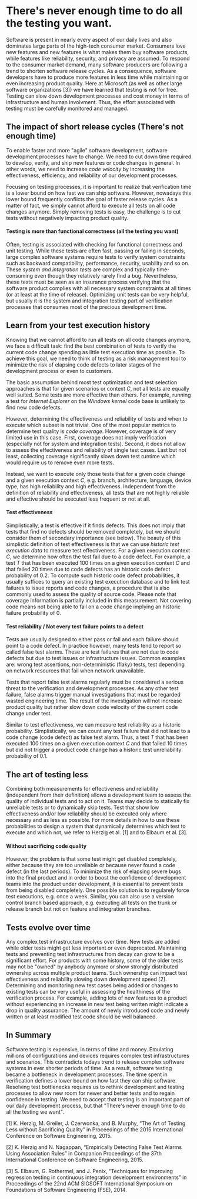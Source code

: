 # There's never enough time to do all the testing you want.
 
Software is present in nearly every aspect of our daily lives and also dominates large parts of the high-tech consumer market. Consumers love new features and new features is what makes them buy software products, while features like reliability, security, and privacy are assumed. To respond to the consumer market demand, many software producers are following a trend to shorten software release cycles. As a consequence, software developers have to produce more features in less time while maintaining or even increasing product quality. Here at Microsoft (as well as other large software organizations [3]) we have learned that testing is not for free. Testing can slow down development processes and cost money in terms of infrastructure and human involvment. Thus, the effort associated with testing must be carefully monitored and managed.
 
## The impact of short release cycles (There's not enough time)

To enable faster and more "agile" software development, software development processes have to change. We need to cut down time required to develop, verify, and ship new features or code changes in general. In other words, we need to increase _code velocity_ by increasing the effectiveness, efficiency, and reliability of our development processes. 

Focusing on testing processes, it is important to realize that verification time is a lower bound on how fast we can ship software. However, nowadays this lower bound frequently conflicts the goal of faster release cycles. As a matter of fact, we simply cannot afford to execute all tests on all code changes anymore. Simply removing tests is easy, the challenge is to cut tests without negatively impacting product quality. 

#### Testing is more than functional correctness (all the testing you want)
 
Often, testing is associated with checking for functional correctness and unit testing. While these tests are often fast, passing or failing in seconds, large complex software systems require tests to verify system constraints such as backward compatibility, performance, security, usability and so on. These _system and integration tests_ are complex and typically time-consuming even though they relatively rarely find a bug. Nevertheless, these tests must be seen as an insurance process verifying that the software product complies with all necessary system constraints at all times (or at least at the time of release). Optimizing unit tests can be very helpful, but usually it is the system and integration testing part of verification processes that consumes most of the precious development time. 
 
## Learn from your test execution history
 
Knowing that we cannot afford to run all tests on all code changes anymore, we face a difficult task: find the best combination of tests to verify the current code change spending as little test execution time as possible. To achieve this goal, we need to think of testing as a risk management tool to minimize the risk of elapsing code defects to later stages of the development process or even to customers. 

The basic assumption behind most test optimization and test selection approaches is that for given scenarios or context _C_, not all tests are equally well suited. Some tests are more effective than others. For example, running a test for _Internet Explorer_ on the _Windows kernel_ code base is unlikely to find new code defects. 

However, determining the effectiveness and reliability of tests and when to execute which subset is not trivial. One of the most popular metrics to determine test quality is _code coverage_. However, coverage is of very limited use in this case. First, coverage does not imply verification (especially not for system and integration tests). Second, it does not allow to assess the effectiveness and reliability of single test cases. Last but not least, collecting coverage significantly slows down test runtime which would require us to remove even more tests.
 
Instead, we want to execute only those tests that for a given code change and a given execution context _C_, e.g. branch, architecture, language, device type, has high reliability and high effectiveness. Independent from the definition of reliability and effectiveness, all tests that are not highly reliable and effective should be executed less frequent or not at all. 
 
#### Test effectiveness
 
Simplistically, a test is effective if it finds defects. This does not imply that tests that find no defects should be removed completely, but we should consider them of secondary importance (see below). The beauty of this simplistic definition of test effectiveness is that we can use _historic test execution data_ to measure test effectiveness. For a given execution context _C_, we determine how often the test fail due to a code defect. For example, a test _T_ that has been executed 100 times on a given execution context _C_ and that failed 20 times due to code defects has an historic code defect probability of 0.2. To compute such historic code defect probabilities, it usually suffices to query an existing test execution database and to link test failures to issue reports and code changes, a procedure that is also commonly used to assess the quality of source code. 
Please note that coverage information is partially included in this measurement. Not covering code means not being able to fail on a code change implying an historic failure probability of 0.
 
#### Test reliability / Not every test failure points to a defect 
 
Tests are usually designed to either pass or fail and each failure should point to a code defect. In practice however, many tests tend to report so called false test alarms. These are test failures that are not due to code defects but due to test issues or infrastructure issues. Common examples are: wrong test assertions, non-deterministic (flaky)  tests, test depending on network resources that fail when network unavailable.

Tests that report false test alarms regularly must be considered a serious threat to the verification and development processes. As any other test failure, false alarms trigger manual investigations that must be regarded wasted engineering time. The result of the investigation will not increase product quality but rather slow down code velocity of the current code change under test.
 
Similar to test effectiveness, we can measure test reliability as a historic probability. Simplistically, we can count any test failure that did not lead to a code change (code defect) as false test alarm. Thus, a test _T_ that has been executed 100 times on a given execution context _C_ and that failed 10 times but did not trigger a product code change has a historic test unreliability probability of 0.1.
 
## The art of testing less
 
Combining both measurements for effectiveness and reliability (independent from their definition) allows a development team to assess the quality of individual tests and to act on it. Teams may decide to statically fix unreliable tests or to dynamically skip tests. Test that show low effectiveness and/or low reliability should be executed only where necessary and as less as possible. For more details in how to use these probabilities to design a system that dynamically determines which test to execute and which not, we refer to Herzig et al. [1] and to Elbaum et al. [3]. 
 
#### Without sacrificing code quality
 
However, the problem is that some test might get disabled completely, either because they are too unreliable or because never found a code defect (in the last periods). To minimize the risk of elapsing severe bugs into the final product and in order to boost the confidence of development teams into the product under development, it is essential to prevent tests from being disabled completely. One possible solution is to regularely force test executions, e.g. once a week. Similar, you can also use a version control branch based approach, e.g. executing all tests on the trunk or release branch but not on feature and integration branches.
 
## Tests evolve over time
 
Any complex test infrastructure evolves over time. New tests are added while older tests might get less important or even deprecated. Maintaining tests and preventing test infrastructures from decay can grow to be a significant effort. For products with some history, some of the older tests may not be "owned" by anybody anymore or show strongly distributed ownership across multiple product teams. Such ownership can impact test effectiveness and reliability slowing down development speed [2].
Determining and monitoring new test cases being added or changes to existing tests can be very useful in assessing the healthiness of the verification process. For example, adding lots of new features to a product without experiencing an increase in new test being written might indicate a drop in quality assurance. The amount of newly introduced code and newly written or at least modified test code should be well balanced. 
 
## In Summary
 
Software testing is expensive, in terms of time and money. Emulating millions of configurations and devices requires complex test infrastructures and scenarios. This contradicts todays trend to release complex software systems in ever shorter periods of time. As a result, software testing became a bottleneck in development processes. The time spent in verification defines a lower bound on how fast they can ship software. Resolving test bottlenecks requires us to rethink development and testing processes to allow new room for newer and better tests and to regain confidence in testing. We need to accept that testing is an important part of our daily development process, but that "There's never enough time to do all the testing we want". 

[1] K. Herzig, M. Greiler, J. Czerwonka, and B. Murphy, “The Art of Testing Less without Sacrificing Quality” in Proceedings of the 2015 International Conference on Software Engineering, 2015. 

[2] K. Herzig and N. Nagappan, “Empirically Detecting False Test Alarms Using Association Rules” in Companion Proceedings of the 37th International Conference on Software Engineering, 2015. 

[3] S. Elbaum, G. Rothermel, and J. Penix, “Techniques for improving regression testing in continuous integration development environments” in Proceedings of the 22nd ACM SIGSOFT International Symposium on Foundations of Software Engineering (FSE), 2014.
